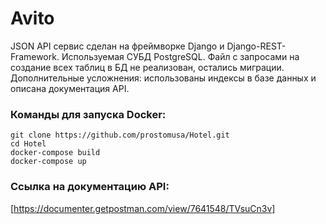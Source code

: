 <h1> Avito </h1>
JSON API сервис сделан на фреймворке Django и Django-REST-Framework. Используемая СУБД PostgreSQL. Файл с запросами на создание всех таблиц в БД не реализован, остались миграции. 
Дополнительные усложнения: использованы индексы в базе данных и описана документация API.

### Команды для запуска Docker:

```
git clone https://github.com/prostomusa/Hotel.git
cd Hotel
docker-compose build
docker-compose up
```

### Ссылка на документацию API:
[https://documenter.getpostman.com/view/7641548/TVsuCn3v]
